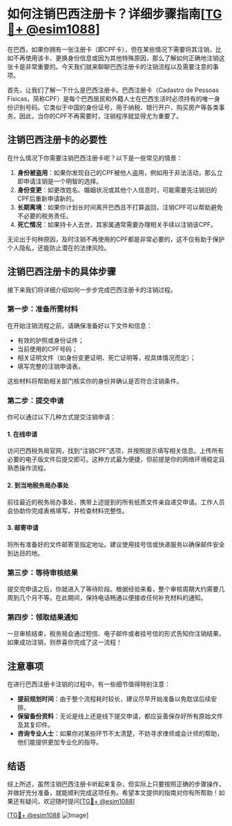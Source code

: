 # 如何注销巴西注册卡？详细步骤指南[[TG💪+ @esim1088](https://t.me/s/esim1088)]

在巴西，如果你拥有一张注册卡（即CPF卡），但在某些情况下需要将其注销，比如不再使用该卡、更换身份信息或因为其他特殊原因，那么了解如何正确地注销这张卡是非常重要的。今天我们就来聊聊巴西注册卡的注销流程以及需要注意的事项。

首先，让我们了解一下什么是巴西注册卡。巴西注册卡（Cadastro de Pessoas Físicas，简称CPF）是每个巴西居民和外籍人士在巴西生活时必须持有的唯一身份识别号码。它类似于中国的身份证号，用于纳税、银行开户、购买房产等各类事务。因此，当你的CPF不再需要时，注销程序就显得尤为重要了。

## 注销巴西注册卡的必要性

在什么情况下你需要注销巴西注册卡呢？以下是一些常见的情景：

1. **身份被盗用**：如果你发现自己的CPF被他人盗用，例如用于非法活动，那么立即申请注销是一个明智的选择。
2. **身份变更**：如更改姓名、婚姻状况或其他个人信息时，可能需要先注销旧的CPF后重新申请新的。
3. **长期离境**：如果你计划长时间离开巴西且不打算返回，注销CPF可以帮助避免不必要的税务责任。
4. **死亡情况**：如果持卡人去世，其家属通常需要办理相关手续以注销该CPF。

无论出于何种原因，及时注销不再使用的CPF都是非常必要的，这不仅有助于保护个人隐私，还能防止潜在的法律风险。

## 注销巴西注册卡的具体步骤

接下来我们将详细介绍如何一步步完成巴西注册卡的注销过程。

### 第一步：准备所需材料

在开始注销流程之前，请确保准备好以下文件和信息：

- 有效的护照或身份证件；
- 当前使用的CPF号码；
- 相关证明文件（如身份变更证明、死亡证明等，视具体情况而定）；
- 填写完整的注销申请表。

这些材料将帮助相关部门核实你的身份并确认是否符合注销条件。

### 第二步：提交申请

你可以通过以下几种方式提交注销申请：

#### 1. 在线申请
访问巴西税务局官网，找到“注销CPF”选项，并按照提示填写相关信息。上传所有必要的电子版文件后提交即可。这种方式最为便捷，但前提是你的网络环境稳定且熟悉操作流程。

#### 2. 到当地税务局办事处
前往最近的税务局办事处，携带上述提到的所有纸质文件亲自递交申请。工作人员会协助你完成表格填写，并检查材料完整性。

#### 3. 邮寄申请
将所有准备好的文件邮寄至指定地址。建议使用挂号信或快递服务以确保邮件安全到达目的地。

### 第三步：等待审核结果

提交完申请之后，你就进入了等待阶段。根据经验来看，整个审核周期大约需要几周到几个月不等。在此期间，保持电话畅通以便接收任何补充材料的通知。

### 第四步：领取结果通知

一旦审核结束，税务局会通过短信、电子邮件或者挂号信的形式告知你注销结果。如果成功注销，则恭喜你完成了这一流程！

## 注意事项

在进行巴西注册卡注销的过程中，有一些细节值得特别注意：

- **提前规划时间**：由于整个流程耗时较长，建议尽早开始准备以免耽误后续安排。
- **保留备份资料**：无论是线上还是线下提交申请，都应妥善保存好所有原始文件及其复印件。
- **咨询专业人士**：如果你对某些环节不太清楚，不妨寻求律师或会计师的帮助，他们能提供更加专业化的指导。

## 结语

综上所述，虽然注销巴西注册卡听起来复杂，但实际上只要按照正确的步骤操作，并做好充分准备，就能顺利完成这项任务。希望本文提供的指南对你有所帮助！如果还有疑问，欢迎随时提问[[TG💪+ @esim1088](https://t.me/s/esim1088)]

[[TG💪+ @esim1088](https://t.me/s/esim1088) ![Image](https://i.postimg.cc/4NQfJmqS/Snipaste-2025-05-13-00-14-12.png)]